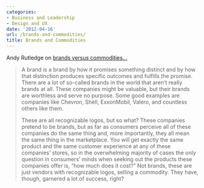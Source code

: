 ```yaml
---
categories:
- Business and Leadership
- Design and UX
date: '2012-04-16'
url: /brands-and-commodities/
title: Brands and Commodities
---
```


Andy Rutledge on <a href="http://www.andyrutledge.com/of-brands-and-commodities.php">brands versus commodities...</a>

<blockquote>A brand is a brand by how it promises something distinct and by how that distinction produces specific outcomes and fulfills the promise. There are a lot of so-called brands in the world that aren’t really brands at all. These companies might be valuable, but their brands are worthless and serve no purpose. Some good examples are companies like Chevron, Shell, ExxonMobil, Valero, and countless others like them.

These are all recognizable logos, but so what? These companies pretend to be brands, but as far as consumers perceive all of these companies do the same thing and, more importantly, they all mean the same thing in the marketplace. You will get exactly the same product and the same customer experience at any of these companies’ stores, so in the overwhelming majority of cases the only question in consumers’ minds when seeking out the products these companies offer is, “how much does it cost?” Not brands, these are just vendors with recognizable logos, selling a commodity. They have, though, garnered a lot of success, right?</blockquote>